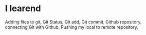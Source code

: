 # I learend
Adding files to git,
Git Status, 
Git add,
Git commit,
Github repository,
connecting Git with Github,
Pushing my local to remote repository.
